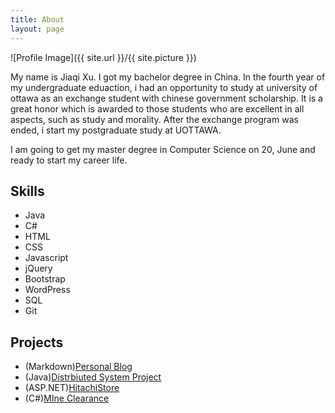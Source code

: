 ```yaml
---
title: About
layout: page
---
```

![Profile Image]({{ site.url }}/{{ site.picture }})

<p>My name is Jiaqi Xu. I got my bachelor degree in China.
 In the fourth year of my undergraduate eduaction, i had an opportunity to study 
 at university of ottawa as an exchange student with chinese government scholarship. 
 It is a great honor which is awarded to those students who are excellent in all aspects, 
 such as study and morality. After the exchange program was ended, i start my postgraduate study at UOTTAWA.</p>

<p>I am going to get my master degree in Computer Science 
on 20, June and ready to start my career life.</p>

<h2>Skills</h2>

<ul class="skill-list">
	<li>Java</li>
	<li>C#</li>
	<li>HTML</li>
	<li>CSS</li>
	<li>Javascript</li>	
	<li>jQuery</li>
	<li>Bootstrap</li>
	<li>WordPress</li>
	<li>SQL</li>
	<li>Git</li>
</ul>

<h2>Projects</h2>

<ul>
	<li>(Markdown)<a href="">Personal Blog</a></li>
	<li>(Java)<a href="">Distrbiuted System Project</a></li>
	<li>(ASP.NET)<a href="">HitachiStore</a></li>
	<li>(C#)<a href="">MIne Clearance</a></li>
</ul>
